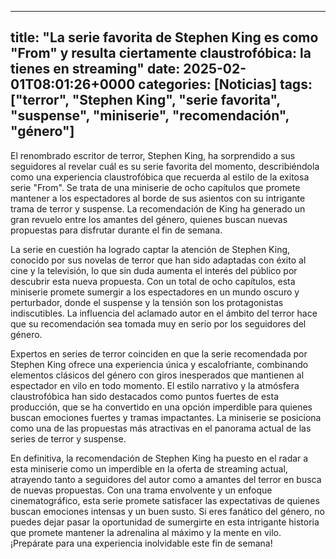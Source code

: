 
---
title: "La serie favorita de Stephen King es como "From" y resulta ciertamente claustrofóbica: la tienes en streaming"
date: 2025-02-01T08:01:26+0000
categories: [Noticias]
tags: ["terror", "Stephen King", "serie favorita", "suspense", "miniserie", "recomendación", "género"]
---

El renombrado escritor de terror, Stephen King, ha sorprendido a sus seguidores al revelar cuál es su serie favorita del momento, describiéndola como una experiencia claustrofóbica que recuerda al estilo de la exitosa serie "From". Se trata de una miniserie de ocho capítulos que promete mantener a los espectadores al borde de sus asientos con su intrigante trama de terror y suspense. La recomendación de King ha generado un gran revuelo entre los amantes del género, quienes buscan nuevas propuestas para disfrutar durante el fin de semana.

La serie en cuestión ha logrado captar la atención de Stephen King, conocido por sus novelas de terror que han sido adaptadas con éxito al cine y la televisión, lo que sin duda aumenta el interés del público por descubrir esta nueva propuesta. Con un total de ocho capítulos, esta miniserie promete sumergir a los espectadores en un mundo oscuro y perturbador, donde el suspense y la tensión son los protagonistas indiscutibles. La influencia del aclamado autor en el ámbito del terror hace que su recomendación sea tomada muy en serio por los seguidores del género.

Expertos en series de terror coinciden en que la serie recomendada por Stephen King ofrece una experiencia única y escalofriante, combinando elementos clásicos del género con giros inesperados que mantienen al espectador en vilo en todo momento. El estilo narrativo y la atmósfera claustrofóbica han sido destacados como puntos fuertes de esta producción, que se ha convertido en una opción imperdible para quienes buscan emociones fuertes y tramas impactantes. La miniserie se posiciona como una de las propuestas más atractivas en el panorama actual de las series de terror y suspense.

En definitiva, la recomendación de Stephen King ha puesto en el radar a esta miniserie como un imperdible en la oferta de streaming actual, atrayendo tanto a seguidores del autor como a amantes del terror en busca de nuevas propuestas. Con una trama envolvente y un enfoque cinematográfico, esta serie promete satisfacer las expectativas de quienes buscan emociones intensas y un buen susto. Si eres fanático del género, no puedes dejar pasar la oportunidad de sumergirte en esta intrigante historia que promete mantener la adrenalina al máximo y la mente en vilo. ¡Prepárate para una experiencia inolvidable este fin de semana!
    